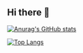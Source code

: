 ## Hi there 👋

[![Anurag's GitHub stats](https://github-readme-stats.vercel.app/api?username=yamaga-shu)](https://github.com/anuraghazra/github-readme-stats)

[![Top Langs](https://github-readme-stats.vercel.app/api/top-langs/?username=yamaga-shu&layout=donut-vertical)](https://github.com/anuraghazra/github-readme-stats)

<!--
**yamaga-shu/yamaga-shu** is a ✨ _special_ ✨ repository because its `README.md` (this file) appears on your GitHub profile.

Here are some ideas to get you started:

- 🔭 I’m currently working on ...
- 🌱 I’m currently learning ...
- 👯 I’m looking to collaborate on ...
- 🤔 I’m looking for help with ...
- 💬 Ask me about ...
- 📫 How to reach me: ...
- 😄 Pronouns: ...
- ⚡ Fun fact: ...
-->
